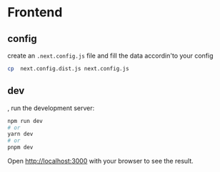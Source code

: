 # Frontend

## config

create an `.next.config.js` file and fill the data accordin'to your config

```sh
cp  next.config.dist.js next.config.js
```
## dev

, run the development server:

```bash
npm run dev
# or
yarn dev
# or
pnpm dev
```

Open [http://localhost:3000](http://localhost:3000) with your browser to see the result.

